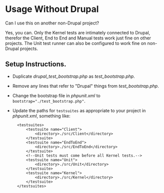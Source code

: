 # Usage Without Drupal

Can I use this on another non-Drupal project?

Yes, you can.  Only the Kernel tests are intimately connected to Drupal, therefor the Client, End to End and Manual tests work just fine on other projects.  The Unit test runner can also be configured to work fine on non-Drupal projects.

## Setup Instructions.

- Duplicate _drupal_test_bootstrap.php_ as _test_bootstrap.php_.
- Remove any lines that refer to "Drupal" things from _test_bootstrap.php_.
- Change the bootstrap file in _phpunit.xml_ to `bootstrap="./test_bootstrap.php"`.
- Update the paths for `testsuites` as appropriate to your project in _phpunit.xml_, something like:

        <testsuites>
            <testsuite name="Client">
                <directory>./src/Client</directory>
            </testsuite>
            <testsuite name="EndToEnd">
                <directory>./src/EndToEnd</directory>
            </testsuite>
            <!--Unit tests must come before all Kernel tests.-->
            <testsuite name="Unit">
                <directory>./src/Unit</directory>
            </testsuite>
            <testsuite name="Kernel">
                <directory>./src/Kernel</directory>
            </testsuite>
        </testsuites>
